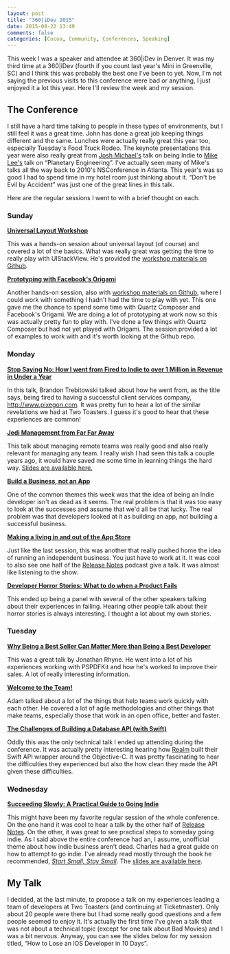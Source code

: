 ```yaml
---
layout: post
title: "360|iDev 2015"
date: 2015-08-22 13:49
comments: false
categories: [Cocoa, Community, Conferences, Speaking]
---
```


This week I was a speaker and attendee at 360|iDev in Denver. It was my third
time at a 360|iDev (fourth if you count last year's Mini in Greenville, SC) and
I think this was probably the best one I've been to yet. Now, I'm not saying the
previous visits to this conference were bad or anything, I just enjoyed it a lot
this year. Here I'll review the week and my session.

<!-- more -->

## The Conference

I still have a hard time talking to people in these types of environments, but I
still feel it was a great time. John has done a great job keeping things
different and the same. Lunches were actually really great this year too,
especially Tuesday's Food Truck Rodeo. The keynote presentations this year were
also really great from [Josh Michael's](https://twitter.com/joshjet) talk on
being Indie to [Mike Lee's](https://twitter.com/bmf) talk on “Planetary
Engineering”. I've actually seen many of Mike's talks all the way back to 2010's
NSConference in Atlanta. This year's was so good I had to spend time in my
hotel room just thinking about it. “Don't be Evil by Accident” was just one of the
great lines in this talk.

Here are the regular sessions I went to with a brief thought on each.

### Sunday

__[Universal Layout Workshop](http://360idev.com/sessions/universal-layout-workshop/)__

This was a hands-on session about universal layout (of course) and covered a lot
of the basics. What was really great was getting the time to really play with
UIStackView. He's provided the [workshop materials on
Github](https://github.com/sammyd/360UniversalLayoutWorkshop).


__[Prototyping with Facebook's Origami](http://360idev.com/sessions/prototyping-with-facebooks-origami/)__

Another hands-on session, also with [workshop materials on
Github](https://github.com/jonfriskics/360iDev2015), where I could work with
something I hadn't had the time to play with yet. This one gave me the chance to
spend some time with Quartz Composer and Facebook's Origami. We are doing a lot
of prototyping at work now so this was actually pretty fun to play with. I've
done a few things with Quartz Composer but had not yet played with Origami. The
session provided a lot of examples to work with and it's worth looking at the
Github repo. 

### Monday

__[Stop Saying No: How I went from Fired to Indie to over 1 Million in Revenue in Under a Year](http://360idev.com/sessions/300-stop-saying-no-how-i-went-from-fired-to-indie-to-over-1m-in-revenue-in-under-a-year/)__

In this talk, Brandon Trebitowski talked about how he went from, as the title
says, being fired to having a successful client services company,
http://www.pixegon.com. It was pretty fun to hear a lot of the similar revelations we had 
at Two Toasters. I guess it's good to hear that these experiences are common!

__[Jedi Management from Far Far Away](http://360idev.com/sessions/jedi-management-from-far-far-away/)__ 

This talk about managing remote teams was really good and also really relevant for managing any team. I really wish I had seen this 
talk a couple years ago, it would have saved me some time in learning things the hard way. [Slides are available here.](https://www.icloud.com/keynote/AwBUCAESEK8yafsGgeISXNTPQLMKVcEaKaV0QSudXkMU8ISlidyxcwriWN_GiCIYVd61dBFL969oQHLPn93ja5hTMCUCAQEEIAYQ_rOqWOU4sxi2ziT-fz4qE3LOxBczMBNuoyqXrosf#Pappas_8_16_2)

__[Build a Business, not an App](http://360idev.com/sessions/100-build-a-business-not-an-app/)__

One of the common themes this week was that the idea of being an Indie developer
isn't as dead as it seems. The real problem is that it was too easy to look at
the successes and assume that we'd all be that lucky. The real problem was that
developers looked at it as building an app, not building a successful business.

__[Making a living in and out of the App Store](http://360idev.com/sessions/100-making-a-living-in-and-out-of-the-app-store/)__

Just like the last session, this was another that really pushed home the idea of
running an independent business. You just have to work at it. It was cool to
also see one half of the [Release Notes](http://releasenotes.tv) podcast give a
talk. It was almost like listening to the show.

__[Developer Horror Stories: What to do when a Product Fails](http://360idev.com/sessions/200-developer-horror-stories-what-to-do-when-a-product-fails/)__

This ended up being a panel with several of the other speakers talking about
their experiences in failing. Hearing other people talk about their horror
stories is always interesting. I thought a lot about my own stories.

### Tuesday

__[Why Being a Best Seller Can Matter More than Being a Best Developer](http://360idev.com/sessions/200-why-being-a-best-seller-can-matter-more-than-being-a-best-developer/)__

This was a great talk by Jonathan Rhyne. He went into a lot of his experiences
working with PSPDFKit and how he's worked to improve their sales. A lot of
really interesting information. 

__[Welcome to the Team!](http://360idev.com/sessions/welcome-to-the-team/)__

Adam talked about a lot of the things that help teams work quickly with each
other. He covered a lot of agile methodologies and other things that make teams,
especially those that work in an open office, better and faster.

__[The Challenges of Building a Database API (with Swift)](http://360idev.com/sessions/300-the-challenges-of-building-a-database-api-in-swift/)__

Oddly this was the only technical talk I ended up attending during the
conference. It was actually pretty interesting hearing how
[Realm](https://realm.io) built their Swift API wrapper around the Objective-C.
It was pretty fascinating to hear the difficulties they experienced but also the
how clean they made the API given these difficulties.

### Wednesday

__[Succeeding Slowly: A Practical Guide to Going Indie](http://360idev.com/sessions/300-succeeding-slowly-a-practical-guide-to-going-indie/)__

This might have been my favorite regular session of the whole conference. On the
one hand it was cool to hear a talk by the other half of [Release
Notes](http://releasenotes.tv). On the other, it was great to see practical
steps to someday going indie. As I said above the entire conference had an, I
assume, unofficial theme about how indie business aren't dead. Charles had a
great guide on how to attempt to go indie. I've already read mostly through the
book he recommended, _[Start Small, Stay
Small](http://www.amazon.com/Start-Small-Stay-Developers-Launching/dp/0615373968
)_. The [slides are available here](https://www.dropbox.com/s/2maqo00l58on7b9/Succeeding%20Slowly%20360iDev.pdf?dl=0).

## My Talk

I decided, at the last minute, to propose a talk on my experiences leading a team of 
developers at Two Toasters (and continuing at Ticketmaster). Only about 20 people were there 
but I had some really good questions and a few people seemed to enjoy it. It's actually 
the first time I've given a talk that was not about a technical topic (except for one talk 
about Bad Movies) and I was a bit nervous. Anyway, you can see the slides below for my 
session titled, “How to Lose an iOS Developer in 10 Days”.

<script async class="speakerdeck-embed" data-id="da5a0ab995a44d4f9cb782a2cb845490" data-ratio="1.77777777777778" src="//speakerdeck.com/assets/embed.js"></script>


